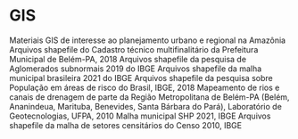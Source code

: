 # GIS
Materiais GIS de interesse ao planejamento urbano e regional na Amazônia
Arquivos shapefile do Cadastro técnico multifinalitário da Prefeitura Municipal de Belém-PA, 2018
Arquivos shapefile da pesquisa de Aglomerados subnormais 2019 do IBGE
Arquivos shapefile da malha municipal brasileira 2021 do IBGE
Arquivos shapefile da pesquisa sobre População em áreas de risco do Brasil, IBGE, 2018
Mapeamento de rios e canais de drenagem de parte da Região Metropolitana de Belém-PA (Belém, Ananindeua, Marituba, Benevides, Santa Bárbara do Pará), Laboratório de Geotecnologias, UFPA, 2010
Malha municipal SHP 2021, IBGE
Arquivos shapefile da malha de setores censitários do Censo 2010, IBGE

